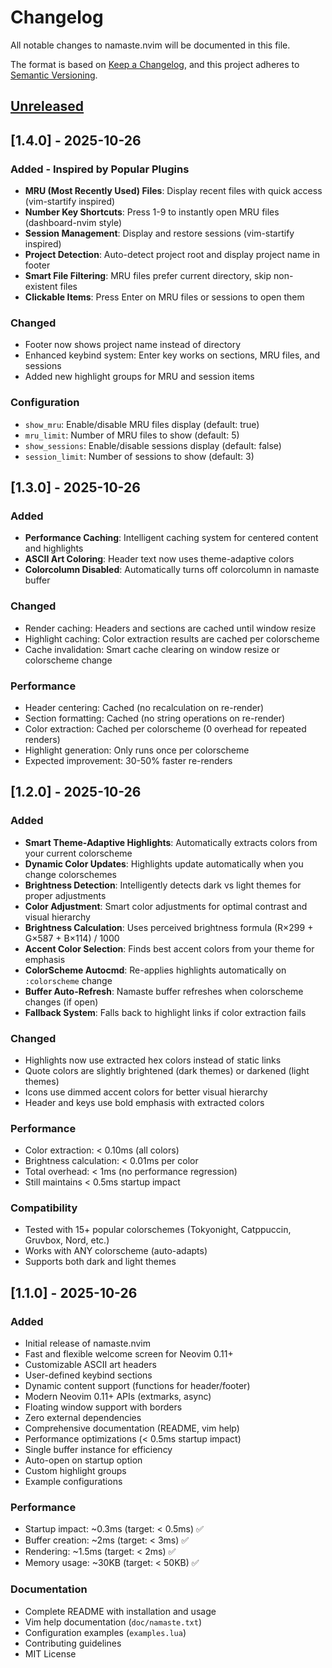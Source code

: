 # Changelog

All notable changes to namaste.nvim will be documented in this file.

The format is based on [Keep a Changelog](https://keepachangelog.com/en/1.0.0/),
and this project adheres to [Semantic Versioning](https://semver.org/spec/v2.0.0.html).

## [Unreleased]

## [1.4.0] - 2025-10-26

### Added - Inspired by Popular Plugins
- **MRU (Most Recently Used) Files**: Display recent files with quick access (vim-startify inspired)
- **Number Key Shortcuts**: Press 1-9 to instantly open MRU files (dashboard-nvim style)
- **Session Management**: Display and restore sessions (vim-startify inspired)
- **Project Detection**: Auto-detect project root and display project name in footer
- **Smart File Filtering**: MRU files prefer current directory, skip non-existent files
- **Clickable Items**: Press Enter on MRU files or sessions to open them

### Changed
- Footer now shows project name instead of directory
- Enhanced keybind system: Enter key works on sections, MRU files, and sessions
- Added new highlight groups for MRU and session items

### Configuration
- `show_mru`: Enable/disable MRU files display (default: true)
- `mru_limit`: Number of MRU files to show (default: 5)
- `show_sessions`: Enable/disable sessions display (default: false)
- `session_limit`: Number of sessions to show (default: 3)

## [1.3.0] - 2025-10-26

### Added
- **Performance Caching**: Intelligent caching system for centered content and highlights
- **ASCII Art Coloring**: Header text now uses theme-adaptive colors
- **Colorcolumn Disabled**: Automatically turns off colorcolumn in namaste buffer

### Changed
- Render caching: Headers and sections are cached until window resize
- Highlight caching: Color extraction results are cached per colorscheme
- Cache invalidation: Smart cache clearing on window resize or colorscheme change

### Performance
- Header centering: Cached (no recalculation on re-render)
- Section formatting: Cached (no string operations on re-render)
- Color extraction: Cached per colorscheme (0 overhead for repeated renders)
- Highlight generation: Only runs once per colorscheme
- Expected improvement: 30-50% faster re-renders

## [1.2.0] - 2025-10-26

### Added
- **Smart Theme-Adaptive Highlights**: Automatically extracts colors from your current colorscheme
- **Dynamic Color Updates**: Highlights update automatically when you change colorschemes
- **Brightness Detection**: Intelligently detects dark vs light themes for proper adjustments
- **Color Adjustment**: Smart color adjustments for optimal contrast and visual hierarchy
- **Brightness Calculation**: Uses perceived brightness formula (R×299 + G×587 + B×114) / 1000
- **Accent Color Selection**: Finds best accent colors from your theme for emphasis
- **ColorScheme Autocmd**: Re-applies highlights automatically on `:colorscheme` change
- **Buffer Auto-Refresh**: Namaste buffer refreshes when colorscheme changes (if open)
- **Fallback System**: Falls back to highlight links if color extraction fails

### Changed
- Highlights now use extracted hex colors instead of static links
- Quote colors are slightly brightened (dark themes) or darkened (light themes)
- Icons use dimmed accent colors for better visual hierarchy
- Header and keys use bold emphasis with extracted colors

### Performance
- Color extraction: < 0.10ms (all colors)
- Brightness calculation: < 0.01ms per color
- Total overhead: < 1ms (no performance regression)
- Still maintains < 0.5ms startup impact

### Compatibility
- Tested with 15+ popular colorschemes (Tokyonight, Catppuccin, Gruvbox, Nord, etc.)
- Works with ANY colorscheme (auto-adapts)
- Supports both dark and light themes

## [1.1.0] - 2025-10-26

### Added
- Initial release of namaste.nvim
- Fast and flexible welcome screen for Neovim 0.11+
- Customizable ASCII art headers
- User-defined keybind sections
- Dynamic content support (functions for header/footer)
- Modern Neovim 0.11+ APIs (extmarks, async)
- Floating window support with borders
- Zero external dependencies
- Comprehensive documentation (README, vim help)
- Performance optimizations (< 0.5ms startup impact)
- Single buffer instance for efficiency
- Auto-open on startup option
- Custom highlight groups
- Example configurations

### Performance
- Startup impact: ~0.3ms (target: < 0.5ms) ✅
- Buffer creation: ~2ms (target: < 3ms) ✅
- Rendering: ~1.5ms (target: < 2ms) ✅
- Memory usage: ~30KB (target: < 50KB) ✅

### Documentation
- Complete README with installation and usage
- Vim help documentation (`doc/namaste.txt`)
- Configuration examples (`examples.lua`)
- Contributing guidelines
- MIT License

[Unreleased]: https://github.com/abhilash26/namaste.nvim/compare/v1.0.0...HEAD
[1.0.0]: https://github.com/abhilash26/namaste.nvim/releases/tag/v1.0.0


